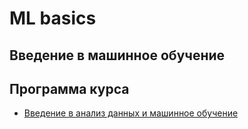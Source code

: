 # ML basics

## Введение в машинное обучение

## Программа курса
* [Введение в анализ данных и машинное обучение](https://github.com/vadim0912/ML2023/tree/master/lecture01)

